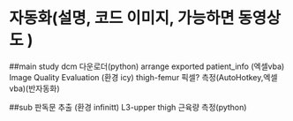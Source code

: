 # 자동화(설명, 코드 이미지, 가능하면 동영상도 )


##main study
dcm 다운로더(python)
arrange exported patient_info (엑셀vba)
Image Quality Evaluation (환경 icy)
thigh-femur 픽셀? 측정(AutoHotkey,엑셀vba)(반자동화)




##sub
판독문 추출 (환경 infinitt)
L3-upper thigh 근육량 측정(python)


